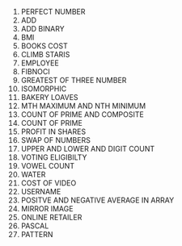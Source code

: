 1. PERFECT NUMBER
2. ADD
3. ADD BINARY
4. BMI
5. BOOKS COST
6. CLIMB STARIS
7. EMPLOYEE
8. FIBNOCI
9. GREATEST OF THREE NUMBER
10. ISOMORPHIC
11. BAKERY LOAVES
12. MTH MAXIMUM AND NTH MINIMUM
13. COUNT OF PRIME AND COMPOSITE
14. COUNT OF PRIME
15. PROFIT IN SHARES
16. SWAP OF NUMBERS
17. UPPER AND LOWER AND DIGIT COUNT
18. VOTING ELIGIBILTY
19. VOWEL COUNT
20. WATER
21. COST OF VIDEO 
22. USERNAME
23. POSITVE AND NEGATIVE AVERAGE IN ARRAY
24. MIRROR IMAGE
25. ONLINE RETAILER
26. PASCAL
27. PATTERN

